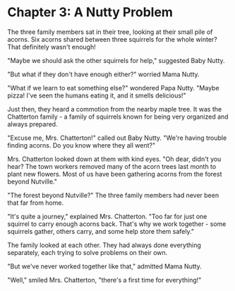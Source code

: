 # Chapter 3: A Nutty Problem

The three family members sat in their tree, looking at their small pile of acorns. Six acorns shared between three squirrels for the whole winter? That definitely wasn't enough!

"Maybe we should ask the other squirrels for help," suggested Baby Nutty.

"But what if they don't have enough either?" worried Mama Nutty.

"What if we learn to eat something else?" wondered Papa Nutty. "Maybe pizza! I've seen the humans eating it, and it smells delicious!"

Just then, they heard a commotion from the nearby maple tree. It was the Chatterton family - a family of squirrels known for being very organized and always prepared.

"Excuse me, Mrs. Chatterton!" called out Baby Nutty. "We're having trouble finding acorns. Do you know where they all went?"

Mrs. Chatterton looked down at them with kind eyes. "Oh dear, didn't you hear? The town workers removed many of the acorn trees last month to plant new flowers. Most of us have been gathering acorns from the forest beyond Nutville."

"The forest beyond Nutville?" The three family members had never been that far from home.

"It's quite a journey," explained Mrs. Chatterton. "Too far for just one squirrel to carry enough acorns back. That's why we work together - some squirrels gather, others carry, and some help store them safely."

The family looked at each other. They had always done everything separately, each trying to solve problems on their own.

"But we've never worked together like that," admitted Mama Nutty.

"Well," smiled Mrs. Chatterton, "there's a first time for everything!"
